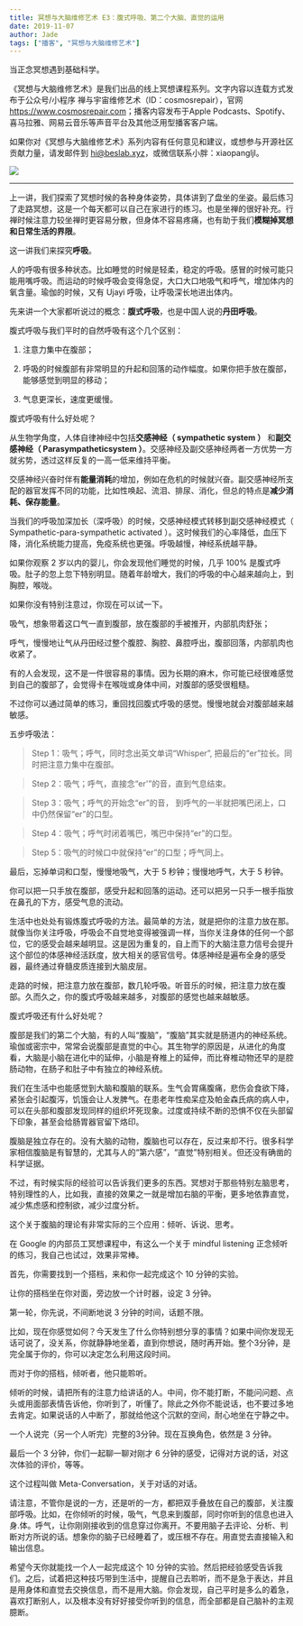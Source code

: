 ```yaml
---
title: 冥想与大脑维修艺术 E3：腹式呼吸、第二个大脑、直觉的运用
date: 2019-11-07
author: Jade
tags: ["播客", "冥想与大脑维修艺术"]
---
```


当正念冥想遇到基础科学。

<!--more-->
​
《冥想与大脑维修艺术》是我们出品的线上冥想课程系列。文字内容以连载方式发布于公众号/小程序 禅与宇宙维修艺术（ID：cosmosrepair），官网 <https://www.cosmosrepair.com>；播客内容发布于Apple Podcasts、Spotify、喜马拉雅、网易云音乐等声音平台及其他泛用型播客客户端。

如果你对《冥想与大脑维修艺术》系列内容有任何意见和建议，或想参与开源社区贡献力量，请发邮件到 hi@beslab.xyz，或微信联系小胖：xiaopangljl。

![](https://tva1.sinaimg.cn/large/006y8mN6ly1g8h6s92wczj312w0gkh3o.jpg)

- - - - - 

上一讲，我们探索了冥想时候的各种身体姿势，具体讲到了盘坐的坐姿。最后练习了走路冥想，这是一个每天都可以自己在家进行的练习。也是坐禅的很好补充。行禅时候注意力较坐禅时更容易分散，但身体不容易疼痛，也有助于我们**模糊掉冥想和日常生活的界限**。

这一讲我们来探究**呼吸**。

人的呼吸有很多种状态。比如睡觉的时候是轻柔，稳定的呼吸。感冒的时候可能只能用嘴呼吸。而运动的时候呼吸会变得急促，大口大口地吸气和呼气，增加体内的氧含量。瑜伽的时候，又有 Ujayi 呼吸，让呼吸深长地进出体内。

先来讲一个大家都听说过的概念：**腹式呼吸**，也是中国人说的**丹田呼吸**。

腹式呼吸与我们平时的自然呼吸有这个几个区别：

1. 注意力集中在腹部；

2. 呼吸的时候腹部有非常明显的升起和回落的动作幅度。如果你把手放在腹部，能够感觉到明显的移动；

3. 气息更深长，速度更缓慢。

腹式呼吸有什么好处呢？

从生物学角度，人体自律神经中包括**交感神经（ sympathetic system ）** 和**副交感神经（ Parasympatheticsystem ）**。交感神经及副交感神经两者一方优势一方就劣势，透过这样反复的一高一低来维持平衡。

交感神经兴奋时伴有**能量消耗**的增加，例如在危机的时候就兴奋。副交感神经所支配的器官发挥不同的功能，比如性唤起、流泪、排尿、消化，但总的特点是**减少消耗、保存能量**。

当我们的呼吸加深加长（深呼吸）的时候，交感神经模式转移到副交感神经模式（ Sympathetic-para-sympathetic activated ）。这时候我们的心率降低，血压下降，消化系统能力提高，免疫系统也更强。呼吸越慢，神经系统越平静。

如果你观察 2 岁以内的婴儿，你会发现他们睡觉的时候，几乎 100% 是腹式呼吸。肚子的忽上忽下特别明显。随着年龄增大，我们的呼吸的中心越来越向上，到胸腔，喉咙。

如果你没有特别注意过，你现在可以试一下。

吸气，想象带着这口气一直到腹部，放在腹部的手被推开，内部肌肉舒张；

呼气，慢慢地让气从丹田经过整个腹腔、胸腔、鼻腔呼出，腹部回落，内部肌肉也收紧了。

有的人会发现，这不是一件很容易的事情。因为长期的麻木，你可能已经很难感觉到自己的腹部了，会觉得卡在喉咙或身体中间，对腹部的感受很粗糙。

不过你可以通过简单的练习，重回找回腹式呼吸的感觉。慢慢地就会对腹部越来越敏感。

五步呼吸法：

> Step 1：吸气；呼气，同时念出英文单词“Whisper”, 把最后的“er”拉长。同时把注意力集中在腹部。

> Step 2：吸气；呼气，直接念“er'”的音，直到气息结束。

> Step 3：吸气；呼气的开始念“er”的音， 到呼气的一半就把嘴巴闭上，口中仍然保留“er”的口型。

> Step 4：吸气；呼气时闭着嘴巴，嘴巴中保持“er”的口型。

> Step 5：吸气的时候口中就保持“er”的口型；呼气同上。

最后，忘掉单词和口型，慢慢地吸气，大于 5 秒钟；慢慢地呼气，大于 5 秒钟。

你可以把一只手放在腹部，感受升起和回落的运动。还可以把另一只手一根手指放在鼻孔的下方，感受气息的流动。

生活中也处处有锻炼腹式呼吸的方法。最简单的方法，就是把你的注意力放在那。就像当你关注呼吸，呼吸会不自觉地变得被强调一样，当你关注身体的任何一个部位，它的感受会越来越明显。这是因为重复的，自上而下的大脑注意力信号会提升这个部位的体感神经活跃度，放大相关的感官信号。体感神经是遍布全身的感受器，最终通过脊髓皮质连接到大脑皮层。

走路的时候，把注意力放在腹部，数几轮呼吸。听音乐的时候，把注意力放在腹部。久而久之，你的腹式呼吸越来越多，对腹部的感觉也越来越敏感。

腹式呼吸还有什么好处呢？

腹部是我们的第二个大脑，有的人叫“腹脑”，“腹脑”其实就是肠道内的神经系统。瑜伽或密宗中，常常会说腹部是直觉的中心。其生物学的原因是，从进化的角度看，大脑是小脑在进化中的延伸，小脑是脊椎上的延伸，而比脊椎动物还早的是腔肠动物，在肠子和肚子中有独立的神经系统。

我们在生活中也能感觉到大脑和腹脑的联系。生气会胃痛腹痛，悲伤会食欲下降，紧张会引起腹泻，饥饿会让人发脾气。在患老年性痴呆症及帕金森氏病的病人中，可以在头部和腹部发现同样的组织坏死现象。过度或持续不断的恐惧不仅在头部留下印象，甚至会给肠胃器官留下烙印。

腹脑是独立存在的。没有大脑的动物，腹脑也可以存在，反过来却不行。很多科学家相信腹脑是有智慧的，尤其与人的“第六感”，“直觉”特别相关。但还没有确凿的科学证据。

不过，有时候实际的经验可以告诉我们更多的东西。冥想对于那些特别左脑思考，特别理性的人，比如我，直接的效果之一就是增加右脑的平衡，更多地依靠直觉，减少焦虑感和控制欲，减少过度分析。

这个关于腹脑的理论有非常实际的三个应用：倾听、诉说、思考。

在 Google 的内部员工冥想课程中，有这么一个关于 mindful listening 正念倾听的练习，我自己也试过，效果非常棒。

首先，你需要找到一个搭档，来和你一起完成这个 10 分钟的实验。

让你的搭档坐在你对面，旁边放一个计时器，设定 3 分钟。

第一轮，你先说，不间断地说 3 分钟的时间，话题不限。

比如，现在你感觉如何？今天发生了什么你特别想分享的事情？如果中间你发现无话可说了，没关系，你就静静地坐着，直到你想说，随时再开始。整个3分钟，是完全属于你的，你可以决定怎么利用这段时间。

而对于你的搭档，倾听者，他只能聆听。

倾听的时候，请把所有的注意力给讲话的人。中间，你不能打断，不能问问题、点头或用面部表情告诉他，你听到了，听懂了。除此之外你不能说话，也不要过多地去肯定。如果说话的人中断了，那就给他这个沉默的空间，耐心地坐在宁静之中。

一个人说完（另一个人听完）完整的3分钟。现在互换角色，依然是 3 分钟。

最后一个 3 分钟，你们一起聊一聊对刚才 6 分钟的感受，记得对方说的话，对这次体验的评价，等等。

这个过程叫做 Meta-Conversation，关于对话的对话。



请注意，不管你是说的一方，还是听的一方，都把双手叠放在自己的腹部，关注腹部呼吸。比如，在你倾听的时候，吸气，气息来到腹部，同时你听到的信息也进入身.体。呼气，让你刚刚接收到的信息穿过你离开。不要用脑子去评论、分析、判断对方所说的话。想象你的脑子已经睡着了，或压根不存在。用直觉去直接输入和输出信息。

希望今天你就能找一个人一起完成这个 10 分钟的实验。然后把经验感受告诉我们。之后，试着把这种技巧带到生活中，提醒自己去聆听，而不是急于表达，并且是用身体和直觉去交换信息，而不是用大脑。你会发现，自己平时是多么的着急，喜欢打断别人，以及根本没有好好接受你听到的信息，而全部都是自己脑补的主观臆断。